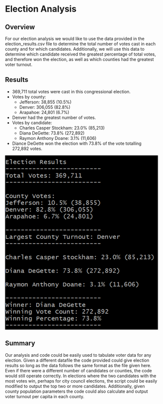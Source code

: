# Election Analysis

## Overview
For our election analysis we would like to use the data provided in the election_results.csv file to determine the total number of votes cast in each county and for which candidates. Additionally, we will use this data to determine which candidate received the greatest percentage of total votes, and therefore won the election, as well as which counties had the greatest voter turnout.

## Results
- 369,711 total votes were cast in this congressional election.
- Votes by county:
    - Jefferson: 38,855 (10.5%)
    - Denver: 306,055 (82.8%)
    - Arapahoe: 24,801 (6.7%)
- Denver had the greatest number of votes.
- Votes by candidate:
    - Charles Casper Stockham: 23.0% (85,213)
    - Diana DeGette: 73.8% (272,892)
    - Raymon Anthony Doane: 3.1% (11,606)
- Diance DeGette won the election with 73.8% of the vote totalling 272,892 votes.

![Results](challenge/analysis/results.png)

## Summary
Our analysis and code could be easily used to tabulate voter data for any election. Given a different datafile the code provided could give election results so long as the data follows the same format as the file given here. Even if there were a different number of candidates or counties, the code would still operate correctly. In elections where the two candidates with the most votes win, perhaps for city council elections, the script could be easily modified to output the top two or more candidates. Additionally, given county population parameters the code could also calculate and output voter turnout per capita in each county.